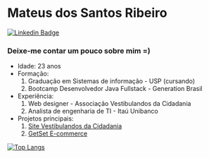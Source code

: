 # Mateus dos Santos Ribeiro

[![Linkedin Badge](https://img.shields.io/badge/linkedin-%230077B5.svg?&style=for-the-badge&logo=linkedin&logoColor=white&link=https://www.linkedin.com/in/mateus-ribeiro-b104a9120/)](https://www.linkedin.com/in/mateus-ribeiro-b104a9120/)



### Deixe-me contar um pouco sobre mim =)
* Idade: 23 anos
* Formação: 
    1. Graduação em Sistemas de informação - USP (cursando)
    2. Bootcamp Desenvolvedor Java Fullstack - Generation Brasil
* Experiência: 
    1. Web designer - Associação Vestibulandos da Cidadania
    2. Analista de engenharia de TI - Itaú Unibanco
* Projetos principais:
    1. [Site Vestibulandos da Cidadania](https://www.vestibulandosdacidadania.org/)
    2. [GetSet E-commerce](https://thegetset.herokuapp.com/)

[![Top Langs](https://github-readme-stats.vercel.app/api/top-langs/?username=MateusDebut&layout=compact)](https://github.com/MateusDebut)

